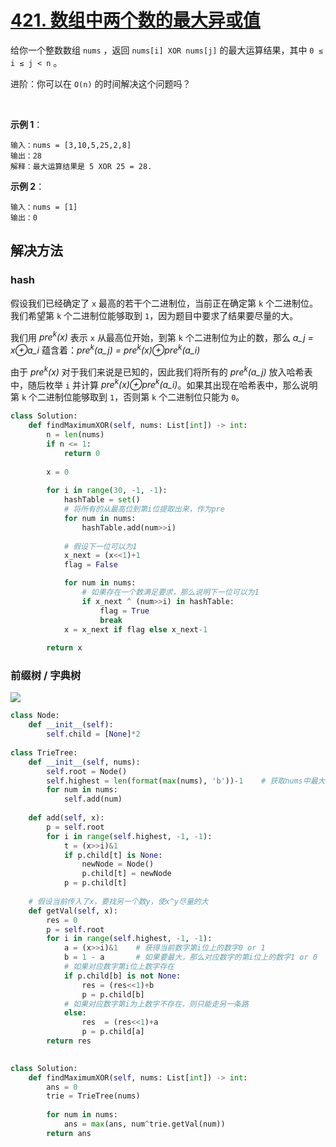 # [421. 数组中两个数的最大异或值](https://leetcode-cn.com/problems/maximum-xor-of-two-numbers-in-an-array/)

给你一个整数数组 `nums` ，返回 `nums[i] XOR nums[j]` 的最大运算结果，其中 `0 ≤ i ≤ j < n` 。

进阶：你可以在 `O(n)` 的时间解决这个问题吗？

 

**示例 1**：
```
输入：nums = [3,10,5,25,2,8]
输出：28
解释：最大运算结果是 5 XOR 25 = 28.
```

**示例 2**：
```
输入：nums = [1]
输出：0
```

## 解决方法

### hash

假设我们已经确定了 `x` 最高的若干个二进制位，当前正在确定第 `k` 个二进制位。我们希望第 `k` 个二进制位能够取到 `1`，因为题目中要求了结果要尽量的大。

我们用 *pre<sup>k</sup>(x)* 表示 `x` 从最高位开始，到第 `k` 个二进制位为止的数，那么 *a_j = x⊕a_i* 蕴含着：*pre<sup>k</sup>(a_j) = pre<sup>k</sup>(x)⊕pre<sup>k</sup>(a_i)*
 

由于 *pre<sup>k</sup>(x)* 对于我们来说是已知的，因此我们将所有的 *pre<sup>k</sup>(a_j)* 放入哈希表中，随后枚举 `i` 并计算 *pre<sup>k</sup>(x)⊕pre<sup>k</sup>(a_i)*。如果其出现在哈希表中，那么说明第 `k` 个二进制位能够取到 `1`，否则第 `k` 个二进制位只能为 `0`。

```py
class Solution:
    def findMaximumXOR(self, nums: List[int]) -> int:
        n = len(nums)
        if n <= 1:
            return 0
        
        x = 0
        
        for i in range(30, -1, -1):
            hashTable = set()
            # 将所有的从最高位到第i位提取出来，作为pre
            for num in nums:
                hashTable.add(num>>i)
            
            # 假设下一位可以为1
            x_next = (x<<1)+1
            flag = False

            for num in nums:
                # 如果存在一个数满足要求，那么说明下一位可以为1
                if x_next ^ (num>>i) in hashTable:
                    flag = True
                    break
            x = x_next if flag else x_next-1
        
        return x
```

### 前缀树 / 字典树

<img src="https://pic.leetcode-cn.com/1621125569-USzfNp-tree.jpg">

```py
class Node:
    def __init__(self):
        self.child = [None]*2
        
class TrieTree:
    def __init__(self, nums):
        self.root = Node()
        self.highest = len(format(max(nums), 'b'))-1    # 获取nums中最大的数字最高有多少位-1
        for num in nums:
            self.add(num)
    
    def add(self, x):
        p = self.root
        for i in range(self.highest, -1, -1):
            t = (x>>i)&1
            if p.child[t] is None:
                newNode = Node()
                p.child[t] = newNode
            p = p.child[t]
    
    # 假设当前传入了x，要找另一个数y，使x^y尽量的大
    def getVal(self, x):
        res = 0
        p = self.root
        for i in range(self.highest, -1, -1):
            a = (x>>i)&1    # 获得当前数字第i位上的数字0 or 1
            b = 1 - a       # 如果要最大，那么对应数字的第i位上的数字1 or 0
            # 如果对应数字第i位上数字存在
            if p.child[b] is not None:
                res = (res<<1)+b
                p = p.child[b]
            # 如果对应数字第i为上数字不存在，则只能走另一条路
            else:
                res  = (res<<1)+a
                p = p.child[a]
        return res
        

class Solution:
    def findMaximumXOR(self, nums: List[int]) -> int:
        ans = 0
        trie = TrieTree(nums)
        
        for num in nums:
            ans = max(ans, num^trie.getVal(num))
        return ans 
```
